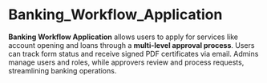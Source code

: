# Banking_Workflow_Application
  **Banking Workflow Application** allows users to apply for services like account opening and loans through a **multi-level approval process**. Users can track form status and receive signed PDF certificates via email. Admins manage users and roles, while approvers review and process requests, streamlining banking operations.
